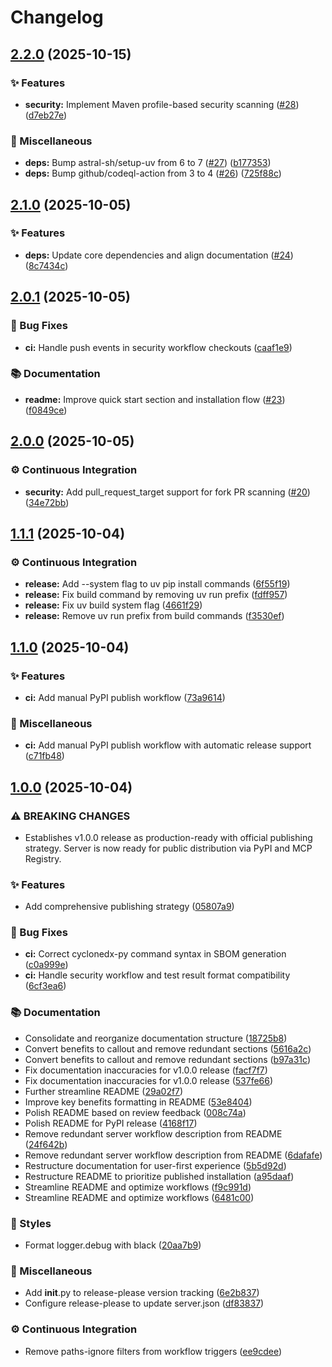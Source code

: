 # Changelog

## [2.2.0](https://github.com/danielscholl/mvn-mcp-server/compare/v2.1.0...v2.2.0) (2025-10-15)


### ✨ Features

* **security:** Implement Maven profile-based security scanning ([#28](https://github.com/danielscholl/mvn-mcp-server/issues/28)) ([d7eb27e](https://github.com/danielscholl/mvn-mcp-server/commit/d7eb27ef4c048492224e03c024f4f31685f395e5))


### 🔧 Miscellaneous

* **deps:** Bump astral-sh/setup-uv from 6 to 7 ([#27](https://github.com/danielscholl/mvn-mcp-server/issues/27)) ([b177353](https://github.com/danielscholl/mvn-mcp-server/commit/b1773533adc41e7e50879e5a0ffed17780f85028))
* **deps:** Bump github/codeql-action from 3 to 4 ([#26](https://github.com/danielscholl/mvn-mcp-server/issues/26)) ([725f88c](https://github.com/danielscholl/mvn-mcp-server/commit/725f88c52cf03e19e25879f37a13d47ec7b01bac))

## [2.1.0](https://github.com/danielscholl/mvn-mcp-server/compare/v2.0.1...v2.1.0) (2025-10-05)


### ✨ Features

* **deps:** Update core dependencies and align documentation ([#24](https://github.com/danielscholl/mvn-mcp-server/issues/24)) ([8c7434c](https://github.com/danielscholl/mvn-mcp-server/commit/8c7434cfd9dde1243891079f7a57892ee8a00921))

## [2.0.1](https://github.com/danielscholl/mvn-mcp-server/compare/v2.0.0...v2.0.1) (2025-10-05)


### 🐛 Bug Fixes

* **ci:** Handle push events in security workflow checkouts ([caaf1e9](https://github.com/danielscholl/mvn-mcp-server/commit/caaf1e98b10cd6a8a01e7961a5e7f037f2c62f2d))


### 📚 Documentation

* **readme:** Improve quick start section and installation flow ([#23](https://github.com/danielscholl/mvn-mcp-server/issues/23)) ([f0849ce](https://github.com/danielscholl/mvn-mcp-server/commit/f0849cef54a763707a9f19e0b32d07528af35239))

## [2.0.0](https://github.com/danielscholl/mvn-mcp-server/compare/v1.1.1...v2.0.0) (2025-10-05)


### ⚙️ Continuous Integration

* **security:** Add pull_request_target support for fork PR scanning ([#20](https://github.com/danielscholl/mvn-mcp-server/issues/20)) ([34e72bb](https://github.com/danielscholl/mvn-mcp-server/commit/34e72bb0425dfa053cbd70f253aeabb8f2bfbeb6))

## [1.1.1](https://github.com/danielscholl/mvn-mcp-server/compare/v1.1.0...v1.1.1) (2025-10-04)


### ⚙️ Continuous Integration

* **release:** Add --system flag to uv pip install commands ([6f55f19](https://github.com/danielscholl/mvn-mcp-server/commit/6f55f19f64d87eb60559ab310a418bf8ca04d8d3))
* **release:** Fix build command by removing uv run prefix ([fdff957](https://github.com/danielscholl/mvn-mcp-server/commit/fdff957460654994446915f3fcec049a38438355))
* **release:** Fix uv build system flag ([4661f29](https://github.com/danielscholl/mvn-mcp-server/commit/4661f29e146704becae93089285c33bd000c6fb4))
* **release:** Remove uv run prefix from build commands ([f3530ef](https://github.com/danielscholl/mvn-mcp-server/commit/f3530efb56e8a0eca1dfb62c409dce27f0a8a9bf))

## [1.1.0](https://github.com/danielscholl/mvn-mcp-server/compare/v1.0.0...v1.1.0) (2025-10-04)


### ✨ Features

* **ci:** Add manual PyPI publish workflow ([73a9614](https://github.com/danielscholl/mvn-mcp-server/commit/73a96144c54dcac9171879239fd8df15cc630e12))


### 🔧 Miscellaneous

* **ci:** Add manual PyPI publish workflow with automatic release support ([c71fb48](https://github.com/danielscholl/mvn-mcp-server/commit/c71fb48fec0739195a18b02b9ec40b7de5ecd006))

## [1.0.0](https://github.com/danielscholl/mvn-mcp-server/compare/v0.2.0...v1.0.0) (2025-10-04)


### ⚠ BREAKING CHANGES

* Establishes v1.0.0 release as production-ready with official publishing strategy. Server is now ready for public distribution via PyPI and MCP Registry.

### ✨ Features

* Add comprehensive publishing strategy ([05807a9](https://github.com/danielscholl/mvn-mcp-server/commit/05807a958ec597fcd8708b61c80ebfbe1e6eaea7))


### 🐛 Bug Fixes

* **ci:** Correct cyclonedx-py command syntax in SBOM generation ([c0a999e](https://github.com/danielscholl/mvn-mcp-server/commit/c0a999eb5feff524051f91689e301e527f1f35d3))
* **ci:** Handle security workflow and test result format compatibility ([6cf3ea6](https://github.com/danielscholl/mvn-mcp-server/commit/6cf3ea6c49c836d78c353131fd878af3cbffb37f))


### 📚 Documentation

* Consolidate and reorganize documentation structure ([18725b8](https://github.com/danielscholl/mvn-mcp-server/commit/18725b8d9faccf49848ce09a43506498a8b0d965))
* Convert benefits to callout and remove redundant sections ([5616a2c](https://github.com/danielscholl/mvn-mcp-server/commit/5616a2c2a851375d159fb5a702294262fa02c3a4))
* Convert benefits to callout and remove redundant sections ([b97a31c](https://github.com/danielscholl/mvn-mcp-server/commit/b97a31c9b8959abf8e492897deab2e9dd3de1c39))
* Fix documentation inaccuracies for v1.0.0 release ([facf7f7](https://github.com/danielscholl/mvn-mcp-server/commit/facf7f7e270faf38eff89330172e5797a86b1cb6))
* Fix documentation inaccuracies for v1.0.0 release ([537fe66](https://github.com/danielscholl/mvn-mcp-server/commit/537fe66df3819f81857c0f33a84f4f9ac207c9b7))
* Further streamline README ([29a02f7](https://github.com/danielscholl/mvn-mcp-server/commit/29a02f72ef1d740224887a83970719152f02903c))
* Improve key benefits formatting in README ([53e8404](https://github.com/danielscholl/mvn-mcp-server/commit/53e840467b55d29f5af916fb50e6b3688bbbfd0c))
* Polish README based on review feedback ([008c74a](https://github.com/danielscholl/mvn-mcp-server/commit/008c74a6d0e39a4ccacfe5c6483a513c7150c55f))
* Polish README for PyPI release ([4168f17](https://github.com/danielscholl/mvn-mcp-server/commit/4168f17b47e40bed6138ec27dbbe5224062a4b1c))
* Remove redundant server workflow description from README ([24f642b](https://github.com/danielscholl/mvn-mcp-server/commit/24f642b9055779055743ef2f4d4d6e734300bfb3))
* Remove redundant server workflow description from README ([6dafafe](https://github.com/danielscholl/mvn-mcp-server/commit/6dafafef87cff9db26b36efd23164242ce433f76))
* Restructure documentation for user-first experience ([5b5d92d](https://github.com/danielscholl/mvn-mcp-server/commit/5b5d92d5ffd8855aa10e5bb790691c04dd5317c3))
* Restructure README to prioritize published installation ([a95daaf](https://github.com/danielscholl/mvn-mcp-server/commit/a95daaf2718931a9c4e9db83c14d84165171d056))
* Streamline README and optimize workflows ([f9c991d](https://github.com/danielscholl/mvn-mcp-server/commit/f9c991db0596343b3346b3c9d79e96f6023ca0eb))
* Streamline README and optimize workflows ([6481c00](https://github.com/danielscholl/mvn-mcp-server/commit/6481c00501a20e4f0478419a6900ba9ac9dbc694))


### 💎 Styles

* Format logger.debug with black ([20aa7b9](https://github.com/danielscholl/mvn-mcp-server/commit/20aa7b9b1e82ac74af9ec76a2998b4d352aabf88))


### 🔧 Miscellaneous

* Add __init__.py to release-please version tracking ([6e2b837](https://github.com/danielscholl/mvn-mcp-server/commit/6e2b8374e562f3570fea0db3e99419da94820167))
* Configure release-please to update server.json ([df83837](https://github.com/danielscholl/mvn-mcp-server/commit/df83837bfedfc98278811546a360bbd79c68ebf8))


### ⚙️ Continuous Integration

* Remove paths-ignore filters from workflow triggers ([ee9cdee](https://github.com/danielscholl/mvn-mcp-server/commit/ee9cdee088efec60a378655e6b93bd69ed63940b))

